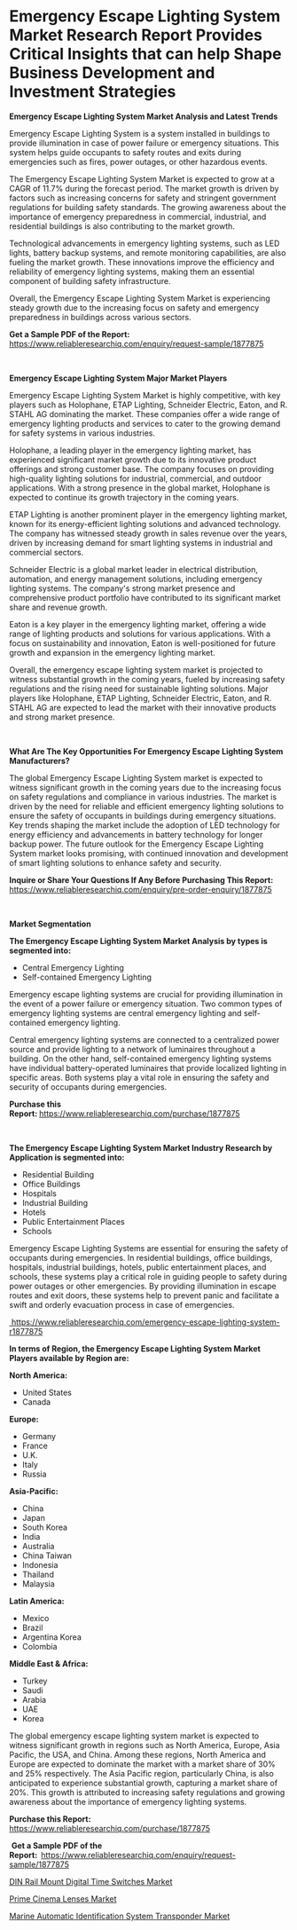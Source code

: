 <p><h1>Emergency Escape Lighting System Market Research Report Provides Critical Insights that can help Shape Business Development and Investment Strategies</h1></p><p><strong>Emergency Escape Lighting System Market Analysis and Latest Trends</strong></p>
<p><p>Emergency Escape Lighting System is a system installed in buildings to provide illumination in case of power failure or emergency situations. This system helps guide occupants to safety routes and exits during emergencies such as fires, power outages, or other hazardous events.</p><p>The Emergency Escape Lighting System Market is expected to grow at a CAGR of 11.7% during the forecast period. The market growth is driven by factors such as increasing concerns for safety and stringent government regulations for building safety standards. The growing awareness about the importance of emergency preparedness in commercial, industrial, and residential buildings is also contributing to the market growth.</p><p>Technological advancements in emergency lighting systems, such as LED lights, battery backup systems, and remote monitoring capabilities, are also fueling the market growth. These innovations improve the efficiency and reliability of emergency lighting systems, making them an essential component of building safety infrastructure.</p><p>Overall, the Emergency Escape Lighting System Market is experiencing steady growth due to the increasing focus on safety and emergency preparedness in buildings across various sectors.</p></p>
<p><strong>Get a Sample PDF of the Report:&nbsp;</strong> <a href="https://www.reliableresearchiq.com/enquiry/request-sample/1877875">https://www.reliableresearchiq.com/enquiry/request-sample/1877875</a></p>
<p>&nbsp;</p>
<p><strong>Emergency Escape Lighting System Major Market Players</strong></p>
<p><p>Emergency Escape Lighting System Market is highly competitive, with key players such as Holophane, ETAP Lighting, Schneider Electric, Eaton, and R. STAHL AG dominating the market. These companies offer a wide range of emergency lighting products and services to cater to the growing demand for safety systems in various industries.</p><p>Holophane, a leading player in the emergency lighting market, has experienced significant market growth due to its innovative product offerings and strong customer base. The company focuses on providing high-quality lighting solutions for industrial, commercial, and outdoor applications. With a strong presence in the global market, Holophane is expected to continue its growth trajectory in the coming years.</p><p>ETAP Lighting is another prominent player in the emergency lighting market, known for its energy-efficient lighting solutions and advanced technology. The company has witnessed steady growth in sales revenue over the years, driven by increasing demand for smart lighting systems in industrial and commercial sectors.</p><p>Schneider Electric is a global market leader in electrical distribution, automation, and energy management solutions, including emergency lighting systems. The company's strong market presence and comprehensive product portfolio have contributed to its significant market share and revenue growth.</p><p>Eaton is a key player in the emergency lighting market, offering a wide range of lighting products and solutions for various applications. With a focus on sustainability and innovation, Eaton is well-positioned for future growth and expansion in the emergency lighting market.</p><p>Overall, the emergency escape lighting system market is projected to witness substantial growth in the coming years, fueled by increasing safety regulations and the rising need for sustainable lighting solutions. Major players like Holophane, ETAP Lighting, Schneider Electric, Eaton, and R. STAHL AG are expected to lead the market with their innovative products and strong market presence.</p></p>
<p>&nbsp;</p>
<p><strong>What Are The Key Opportunities For Emergency Escape Lighting System Manufacturers?</strong></p>
<p><p>The global Emergency Escape Lighting System market is expected to witness significant growth in the coming years due to the increasing focus on safety regulations and compliance in various industries. The market is driven by the need for reliable and efficient emergency lighting solutions to ensure the safety of occupants in buildings during emergency situations. Key trends shaping the market include the adoption of LED technology for energy efficiency and advancements in battery technology for longer backup power. The future outlook for the Emergency Escape Lighting System market looks promising, with continued innovation and development of smart lighting solutions to enhance safety and security.</p></p>
<p><strong>Inquire or Share Your Questions If Any Before Purchasing This Report:</strong> <a href="https://www.reliableresearchiq.com/enquiry/pre-order-enquiry/1877875">https://www.reliableresearchiq.com/enquiry/pre-order-enquiry/1877875</a></p>
<p>&nbsp;</p>
<p><strong>Market Segmentation</strong></p>
<p><strong>The Emergency Escape Lighting System Market Analysis by types is segmented into:</strong></p>
<p><ul><li>Central Emergency Lighting</li><li>Self-contained Emergency Lighting</li></ul></p>
<p><p>Emergency escape lighting systems are crucial for providing illumination in the event of a power failure or emergency situation. Two common types of emergency lighting systems are central emergency lighting and self-contained emergency lighting. </p><p>Central emergency lighting systems are connected to a centralized power source and provide lighting to a network of luminaires throughout a building. On the other hand, self-contained emergency lighting systems have individual battery-operated luminaires that provide localized lighting in specific areas. Both systems play a vital role in ensuring the safety and security of occupants during emergencies.</p></p>
<p><strong>Purchase this Report:&nbsp;</strong><a href="https://www.reliableresearchiq.com/purchase/1877875">https://www.reliableresearchiq.com/purchase/1877875</a></p>
<p>&nbsp;</p>
<p><strong>The Emergency Escape Lighting System Market Industry Research by Application is segmented into:</strong></p>
<p><ul><li>Residential Building</li><li>Office Buildings</li><li>Hospitals</li><li>Industrial Building</li><li>Hotels</li><li>Public Entertainment Places</li><li>Schools</li></ul></p>
<p><p>Emergency Escape Lighting Systems are essential for ensuring the safety of occupants during emergencies. In residential buildings, office buildings, hospitals, industrial buildings, hotels, public entertainment places, and schools, these systems play a critical role in guiding people to safety during power outages or other emergencies. By providing illumination in escape routes and exit doors, these systems help to prevent panic and facilitate a swift and orderly evacuation process in case of emergencies.</p></p>
<p><a href="https://www.reliableresearchiq.com/emergency-escape-lighting-system-r1877875">&nbsp;https://www.reliableresearchiq.com/emergency-escape-lighting-system-r1877875</a></p>
<p><strong>In terms of Region, the Emergency Escape Lighting System Market Players available by Region are:</strong></p>
<p>
    <p> <strong> North America: </strong>
        <ul>
            <li>United States</li>
            <li>Canada</li>
        </ul>
        </p> 
    <p> <strong> Europe: </strong>
        <ul>
            <li>Germany</li>
            <li>France</li>
            <li>U.K.</li>
            <li>Italy</li>
            <li>Russia</li>
        </ul>
        </p> 
    <p> <strong> Asia-Pacific: </strong>
        <ul>
            <li>China</li>
            <li>Japan</li>
            <li>South Korea</li>
            <li>India</li>
            <li>Australia</li>
            <li>China Taiwan</li>
            <li>Indonesia</li>
            <li>Thailand</li>
            <li>Malaysia</li>
        </ul>
        </p> 
    <p> <strong> Latin America: </strong>
        <ul>
            <li>Mexico</li>
            <li>Brazil</li>
            <li>Argentina Korea</li>
            <li>Colombia</li>
        </ul>
        </p> 
    <p> <strong> Middle East & Africa: </strong>
        <ul>
            <li>Turkey</li>
            <li>Saudi</li>
            <li>Arabia</li>
            <li>UAE</li>
            <li>Korea</li>
        </ul>
    </p>
    </p>
<p><p>The global emergency escape lighting system market is expected to witness significant growth in regions such as North America, Europe, Asia Pacific, the USA, and China. Among these regions, North America and Europe are expected to dominate the market with a market share of 30% and 25% respectively. The Asia Pacific region, particularly China, is also anticipated to experience substantial growth, capturing a market share of 20%. This growth is attributed to increasing safety regulations and growing awareness about the importance of emergency lighting systems.</p></p>
<p><strong>Purchase this Report: </strong><a href="https://www.reliableresearchiq.com/purchase/1877875">https://www.reliableresearchiq.com/purchase/1877875</a></p>
<p>&nbsp;<strong>Get a Sample PDF of the Report:&nbsp;&nbsp;</strong><a href="https://www.reliableresearchiq.com/enquiry/request-sample/1877875">https://www.reliableresearchiq.com/enquiry/request-sample/1877875</a></p>
<p><strong></strong></p>
<p><p><a href="https://github.com/RoccoManning/Market-Research-Report-List-6/blob/main/din-rail-mount-digital-time-switches-market.md">DIN Rail Mount Digital Time Switches Market</a></p><p><a href="https://medium.com/@marthawweekley82024/prime-cinema-lenses-market-a-global-and-regional-analysis-focus-on-region-country-level-f919eab04d7e">Prime Cinema Lenses Market</a></p><p><a href="https://github.com/ranaacryptoaddmin/Market-Research-Report-List-1/blob/main/marine-automatic-identification-system-transponder-market.md">Marine Automatic Identification System Transponder Market</a></p></p>